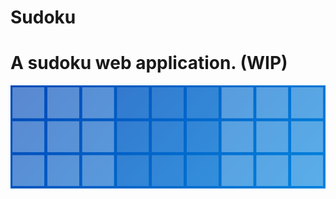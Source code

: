 # Sudoku
# A sudoku web application. (WIP)
<p align="center">
  <img src="PreviewImage.png" alt="Preview"/>
</p>
